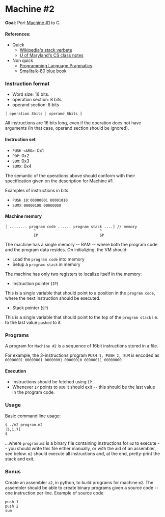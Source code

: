 # Machine #2

**Goal**: Port [Machine #1](exercise_01.md) to C.

#### References:

- Quick
  - [Wikipedia's stack verbete](https://en.wikipedia.org/wiki/Stack_(abstract_data_type)#Basic_architecture_of_a_stack)
  - [U of Maryland's CS class notes](https://www.cs.umd.edu/class/sum2003/cmsc311/Notes/Mips/stack.html)
- Non quick
  - [Programming Language Pragmatics](http://www.amazon.com/Programming-Language-Pragmatics-Second-Edition/dp/0126339511?ie=UTF8&psc=1&redirect=true&ref_=oh_aui_detailpage_o02_s01)
  - [Smalltalk-80 blue book](http://stephane.ducasse.free.fr/FreeBooks/BlueBook/Bluebook.pdf)

### Instruction format

- Word size: 16 bits.
- operation section: 8 bits
- operand section: 8 bits

`[ operation 8bits | operand 8bits ]`

All instructions are 16 bits long, even if the operation does not have arguments (in that case, operand section should be ignored).

#### Instruction set

- `PUSH <ARG>`: 0x1
- `POP`:  0x2
- `SUM`:  0x3
- `SUMX`: 0x4

The semantic of the operations above should conform with their specification given on the description for Machine #1.

Examples of instructions in bits:

 - `PUSH 10`: `00000001 00001010`
 - `SUMX`: `00000100 00000000`

#### Machine memory

```
[ ........ program code ...... program stack ....] // memory
             ^                             ^
             IP                            SP
```

The machine has a single memory -- RAM -- where both the program code and the
program data resides. On initializing, the VM should:

- Load the `program code` into memory
- Setup a `program stack` in memory

The machine has only two registers to localize itself in the memory:

- Instruction pointer (`IP`)

 This is a single variable that should point to a position in the `program
 code`, where the next instruction should be executed.

- Stack pointer (`SP`)

 This is a single variable that should point to the top of the `program stack`
 i.e. to the last value `pushed` to it.

### Programs

A program for `Machine #2` is a sequence of 16bit instructions stored in a file.

For example, the 3-instructions program `PUSH 1, PUSH 2, SUM` is encoded as `00000001 00000001 00000001 00000010 00000011 00000000`


#### Execution

- Instructions should be fetched using `IP`
- Whenever `IP` points to `0x0` it should exit -- this should be the last
  value in the program code.

### Usage

Basic command line usage:

```bash
$ ./m2 program.m2
[5,1,7]
$
```

...where `program.m2` is a binary file containing instructions for `m2` to execute -- you should write this file either manually, or with the aid of an assembler, see below. `m2` should execute all instructions and, at the end, pretty-print the stack and exit.


### Bonus

Create an assembler `a2`, in python, to build programs for machine `m2`. The assembler should be able to create binary programs given a source code -- one instruction per line. Example of source code:

```
push 1
push 2
sum
```
